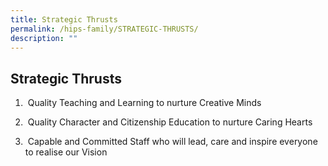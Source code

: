 ```yaml
---
title: Strategic Thrusts
permalink: /hips-family/STRATEGIC-THRUSTS/
description: ""
---
```


## Strategic Thrusts

1.   Quality Teaching and Learning to nurture Creative Minds  
    
2.   Quality Character and Citizenship Education to nurture Caring Hearts  
    
3.   Capable and Committed Staff who will lead, care and inspire everyone to realise our Vision